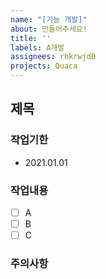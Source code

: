 ```yaml
---
name: "[기능 개발]"
about: 만들어주세요!
title: ''
labels: A개발
assignees: rhkrwjd0
projects: Quaca
---
```


## 제목

### 작업기한
- 2021.01.01

### 작업내용
- [ ] A
- [ ] B
- [ ] C

### 주의사항
